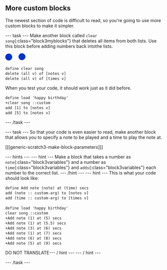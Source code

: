 ## More custom blocks

The newest section of code is difficult to read, so you're going to use more custom blocks to make it simpler.

\--- task \--- Make another block called `clear song`{:class="block3myblocks"} that deletes all items from both lists. Use this block before adding numbers back intothe lists.

![note-sprite](images/note-sprite.png)

```blocks3
define clear song
delete (all v) of [notes v]
delete (all v) of [times v]
```

When you test your code, it should work just as it did before.

```blocks3
define load 'happy birthday'
+clear song ::custom
add [1] to [notes v]
add [5] to [notes v]
```

\--- /task \---

\--- task \--- So that your code is even easier to read, make another block that allows you to specify a note to be played and a time to play the note at.

[[[generic-scratch3-make-block-parameters]]]

\--- hints \--- \--- hint \--- Make a block that takes a number as `note`{:class="block3variables"} and a number as `time`{:class="block3variables"} and `adds`{:class="block3variables"} each number to the correct list. \--- /hint \--- \--- hint \--- This is what your code should look like:

```blocks3
define Add note (note) at (time) secs
add (note :: custom-arg) to [notes v]
add (time :: custom-arg) to [times v]

define load 'happy birthday'
clear song ::custom
+Add note (1) at (5) secs
+Add note (1) at (5.5) secs
+Add note (3) at (6) secs
+Add note (1) at (7) secs
+Add note (6) at (8) secs
+Add note (5) at (9) secs
```

DO NOT TRANSLATE\--- / hint \--- \--- / hint \---

\--- /task \---